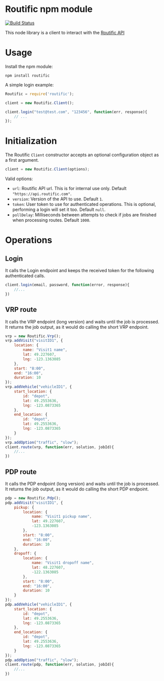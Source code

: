 # Routific npm module
[![Build Status](https://magnum.travis-ci.com/axiomzen/routific-node-client.svg?token=srN8qsAuFiJpLCBPzvLf&branch=master)](https://magnum.travis-ci.com/axiomzen/routific-node-client)

This node library is a client to interact with the [Routific API](http://docs.routific.com/v1.0/docs/api-reference)

# Usage

Install the npm module:

```
npm install routific
```

A simple login example:

```javascript
Routific = require('routific');

client = new Routific.Client();

client.login("test@test.com", "123456", function(err, response){
    // ...
});
```


# Initialization

The Routific `Client` constructor accepts an optional configuration object as a first argument.

```javascript
client = new Routific.Client(options);
```

Valid options:
- `url`: Routific API url. This is for internal use only. Default `"https://api.routific.com"`.
- `version`: Version of the API to use. Default `1`.
- `token`: User token to use for authenticated operations. This is optional, performing a login will set it too. Default `null`.
- `pollDelay`: Milliseconds between attempts to check if jobs are finished when processing routes. Default `1000`.


# Operations

## Login

It calls the Login endpoint and keeps the received token for the following authenticated calls.

```javascript
client.login(email, password, function(error, response){
    //...
})
```

## VRP route

It calls the VRP endpoint (long version) and waits until the job is processed. It returns the job output, as it would do calling the short VRP endpoint.

```javascript
vrp = new Routific.Vrp();
vrp.addVisit("visitID1", {
    location: {
        name: "Visit1 name",
        lat: 49.227607,
        lng: -123.1363085
    },
    start: "8:00",
    end: "16:00",
    duration: 10
});
vrp.addVehicle("vehicleID1", {
    start_location: {
        id: "depot",
        lat: 49.2553636,
        lng: -123.0873365
    },
    end_location: {
        id: "depot",
        lat: 49.2553636,
        lng: -123.0873365
    }
});
vrp.addOption("traffic", "slow");
client.route(vrp, function(err, solution, jobId){
    //...
})
```

## PDP route

It calls the PDP endpoint (long version) and waits until the job is processed. It returns the job output, as it would do calling the short PDP endpoint.

```javascript
pdp = new Routific.Pdp();
pdp.addVisit("visitID1", {
    pickup: {
        location: {
            name: "Visit1 pickup name",
            lat: 49.227607,
            -123.1363085
        },
        start: "8:00",
        end: "16:00",
        duration: 10
    },
    dropoff: {
        location: {
            name: "Visit1 dropoff name",
            lat: 48.227607,
            -122.1363085
        },
        start: "8:00",
        end: "16:00",
        duration: 10
    }
});
pdp.addVehicle("vehicleID1", {
    start_location: {
        id: "depot",
        lat: 49.2553636,
        lng: -123.0873365
    },
    end_location: {
        id: "depot",
        lat: 49.2553636,
        lng: -123.0873365
    }
});
pdp.addOption("traffic", "slow");
client.route(pdp, function(err, solution, jobId){
    //...
})
```
